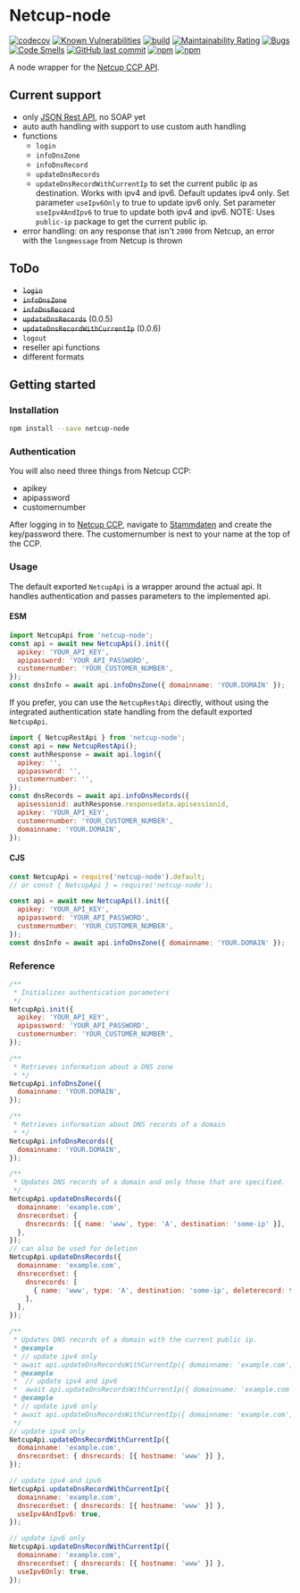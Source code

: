 # Netcup-node

[![codecov](https://codecov.io/gh/proohit/netcup-node/branch/master/graph/badge.svg?token=QM9CHTM8UL)](https://codecov.io/gh/proohit/netcup-node)
[![Known Vulnerabilities](https://snyk.io/test/github/proohit/netcup-node/badge.svg)](https://snyk.io/test/github/proohit/netcup-node)
[![build](https://github.com/proohit/netcup-node/actions/workflows/build.yml/badge.svg)](https://github.com/proohit/netcup-node/actions/workflows/build.yml)
[![Maintainability Rating](https://sonarcloud.io/api/project_badges/measure?project=proohit_netcup-node&metric=sqale_rating)](https://sonarcloud.io/summary/new_code?id=proohit_netcup-node)
[![Bugs](https://sonarcloud.io/api/project_badges/measure?project=proohit_netcup-node&metric=bugs)](https://sonarcloud.io/summary/new_code?id=proohit_netcup-node)
[![Code Smells](https://sonarcloud.io/api/project_badges/measure?project=proohit_netcup-node&metric=code_smells)](https://sonarcloud.io/summary/new_code?id=proohit_netcup-node)
[![GitHub last commit](https://img.shields.io/github/last-commit/proohit/netcup-node)](https://github.com/proohit/netcup-node)
[![npm](https://img.shields.io/npm/v/netcup-node?color=blue)](https://www.npmjs.com/package/netcup-node)
[![npm](https://img.shields.io/npm/dt/netcup-node)](https://www.npmjs.com/package/netcup-node)

A node wrapper for the [Netcup CCP API](https://www.netcup-wiki.de/wiki/CCP_API).

## Current support

- only [JSON Rest API](https://www.netcup-wiki.de/wiki/CCP_API#Anmerkungen_zu_JSON-Requests), no SOAP yet
- auto auth handling with support to use custom auth handling
- functions
  - `login`
  - `infoDnsZone`
  - `infoDnsRecord`
  - `updateDnsRecords`
  - `updateDnsRecordWithCurrentIp` to set the current public ip as destination. Works with ipv4 and ipv6. Default updates ipv4 only. Set parameter `useIpv6Only` to true to update ipv6 only. Set parameter `useIpv4AndIpv6` to true to update both ipv4 and ipv6. NOTE: Uses `public-ip` package to get the current public ip.
- error handling: on any response that isn't `2000` from Netcup, an error with the `longmessage` from Netcup is thrown

## ToDo

- ~~`login`~~
- ~~`infoDnsZone`~~
- ~~`infoDnsRecord`~~
- ~~`updateDnsRecords`~~ (0.0.5)
- ~~`updateDnsRecordWithCurrentIp`~~ (0.0.6)
- `logout`
- reseller api functions
- different formats

## Getting started

### Installation

```sh
npm install --save netcup-node
```

### Authentication

You will also need three things from Netcup CCP:

- apikey
- apipassword
- customernumber

After logging in to [Netcup CCP](https://www.customercontrolpanel.de/), navigate to [Stammdaten](https://www.customercontrolpanel.de/daten_aendern.php) and create the key/password there. The customernumber is next to your name at the top of the CCP.

### Usage

The default exported `NetcupApi` is a wrapper around the actual api. It handles authentication and passes parameters to the implemented api.

#### ESM

```javascript
import NetcupApi from 'netcup-node';
const api = await new NetcupApi().init({
  apikey: 'YOUR_API_KEY',
  apipassword: 'YOUR_API_PASSWORD',
  customernumber: 'YOUR_CUSTOMER_NUMBER',
});
const dnsInfo = await api.infoDnsZone({ domainname: 'YOUR.DOMAIN' });
```

If you prefer, you can use the `NetcupRestApi` directly, without using the integrated authentication state handling from the default exported `NetcupApi`.

```javascript
import { NetcupRestApi } from 'netcup-node';
const api = new NetcupRestApi();
const authResponse = await api.login({
  apikey: '',
  apipassword: '',
  customernumber: '',
});
const dnsRecords = await api.infoDnsRecords({
  apisessionid: authResponse.responsedata.apisessionid,
  apikey: 'YOUR_API_KEY',
  customernumber: 'YOUR_CUSTOMER_NUMBER',
  domainname: 'YOUR.DOMAIN',
});
```

#### CJS

```javascript
const NetcupApi = require('netcup-node').default;
// or const { NetcupApi } = require('netcup-node');

const api = await new NetcupApi().init({
  apikey: 'YOUR_API_KEY',
  apipassword: 'YOUR_API_PASSWORD',
  customernumber: 'YOUR_CUSTOMER_NUMBER',
});
const dnsInfo = await api.infoDnsZone({ domainname: 'YOUR.DOMAIN' });
```

### Reference

```javascript
/**
 * Initializes authentication parameters
 */
NetcupApi.init({
  apikey: 'YOUR_API_KEY',
  apipassword: 'YOUR_API_PASSWORD',
  customernumber: 'YOUR_CUSTOMER_NUMBER',
});

/**
 * Retrieves information about a DNS zone
 * */
NetcupApi.infoDnsZone({
  domainname: 'YOUR.DOMAIN',
});

/**
 * Retrieves information about DNS records of a domain
 * */
NetcupApi.infoDnsRecords({
  domainname: 'YOUR.DOMAIN',
});

/**
 * Updates DNS records of a domain and only those that are specified.
 */
NetcupApi.updateDnsRecords({
  domainname: 'example.com',
  dnsrecordset: {
    dnsrecords: [{ name: 'www', type: 'A', destination: 'some-ip' }],
  },
});
// can also be used for deletion
NetcupApi.updateDnsRecords({
  domainname: 'example.com',
  dnsrecordset: {
    dnsrecords: [
      { name: 'www', type: 'A', destination: 'some-ip', deleterecord: true },
    ],
  },
});

/**
 * Updates DNS records of a domain with the current public ip.
 * @example
 * // update ipv4 only
 * await api.updateDnsRecordsWithCurrentIp({ domainname: 'example.com', dnsrecords: [{ hostname: 'www' }] })
 * @example
 *  // update ipv4 and ipv6
 *  await api.updateDnsRecordsWithCurrentIp({ domainname: 'example.com', dnsrecords: [{ hostname: 'www' }], useIpv4AndIpv6: true })
 * @example
 * // update ipv6 only
 * await api.updateDnsRecordsWithCurrentIp({ domainname: 'example.com', dnsrecords: [{ hostname: 'www' }], useIpv6Only: true })
 */
// update ipv4 only
NetcupApi.updateDnsRecordWithCurrentIp({
  domainname: 'example.com',
  dnsrecordset: { dnsrecords: [{ hostname: 'www' }] },
});

// update ipv4 and ipv6
NetcupApi.updateDnsRecordWithCurrentIp({
  domainname: 'example.com',
  dnsrecordset: { dnsrecords: [{ hostname: 'www' }] },
  useIpv4AndIpv6: true,
});

// update ipv6 only
NetcupApi.updateDnsRecordWithCurrentIp({
  domainname: 'example.com',
  dnsrecordset: { dnsrecords: [{ hostname: 'www' }] },
  useIpv6Only: true,
});
```
